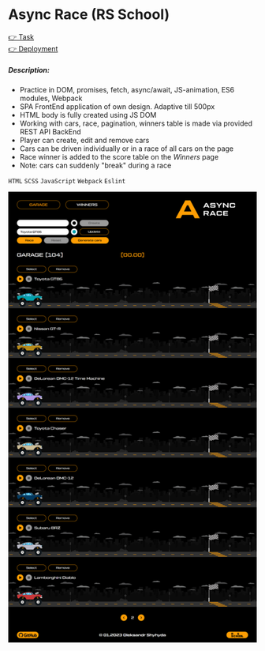 # Async Race (RS School)
[👉 Task](https://github.com/rolling-scopes-school/js-fe-course-en/blob/main/tasks/async-race/async-race.md)  
[👉 Deployment](https://bayanalex.github.io/rs-async-race/)  
##### Description:  
- Practice in DOM, promises, fetch, async/await, JS-animation, ES6 modules, Webpack
- SPA FrontEnd application of own design. Adaptive till 500px
- HTML body is fully created using JS DOM
- Working with cars, race, pagination, winners table is made via provided REST API BackEnd
- Player can create, edit and remove cars
- Cars can be driven individually or in a race of all cars on the page
- Race winner is added to the score table on the *Winners* page
- Note: cars can suddenly "break" during a race
  
`HTML` `SCSS` `JavaScript` `Webpack` `Eslint`  

[![LINK](https://github.com/BayanAlex/portfolio/blob/main/img/async-race.png)](https://bayanalex.github.io/rs-async-race/)
